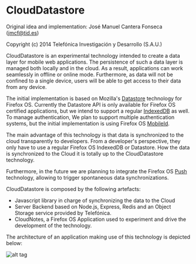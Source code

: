 CloudDatastore
==============

Original idea and implementation: José Manuel Cantera Fonseca (jmcf@tid.es)

Copyright (c) 2014 Telefónica Investigación y Desarrollo (S.A.U.)

CloudDatastore is an experimental technology intended to create a data layer for mobile web
applications. The persistence of such a data layer is managed both locally and in the cloud. As a result,
applications can work seamlessly in offline or online mode. Furthermore, as data will not be confined to a
single device, users will be able to get access to their data from any device.

The initial implementation is based on Mozilla's
[Datastore](https://developer.mozilla.org/en-US/docs/Web/API/Data_Store_API)
technology for Firefox OS. Currently the Datastore API is only available for
Firefox OS certified applications, but we intend to support a regular
[IndexedDB](https://developer.mozilla.org/en-US/docs/Web/API/IndexedDB_API) as well.
To manage authentication, We plan to support
multiple authentication systems, but the initial implementation is using Firefox OS
[MobileId](https://wiki.mozilla.org/WebAPI/MobileIdentity).

The main advantage of this technology is that data is synchronized to the cloud transparently to developers.
From a developer's perspective, they only have to use a regular Firefox OS IndexedDB or Datastore. How the data is synchronized
to the Cloud it is totally up to the CloudDatastore technology.

Furthermore, in the future we are planning to integrate the Firefox OS
[Push](https://developer.mozilla.org/en-US/docs/Web/API/Simple_Push_API)
technology, allowing to trigger spontaneous data synchronizations.

CloudDatastore is composed by the following artefacts:

* Javascript library in charge of synchronizing the data to the Cloud
* Server Backend based on Node.js, Express, Redis and an Object Storage service provided by Telefónica.
* CloudNotes, a Firefox OS Application used to experiment and drive the development of the technology.

The architecture of an application making use of this technology is depicted below:

![alt tag](https://raw.github.com/jmcanterafonseca/CloudDatastore/master/CloudDatastore.png)
